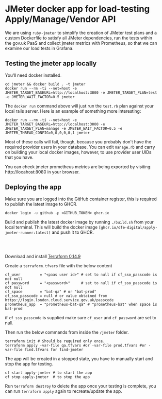 # JMeter docker app for load-testing Apply/Manage/Vendor API

We are using `ruby-jmeter` to simplify the creation of JMeter test plans and a custom Dockerfile to satisfy all JMeter dependencies, run the tests within the gov.uk PaaS and collect jmeter metrics with Prometheus, so that we can examine our load tests in Grafana.

## Testing the jmeter app locally

You'll need docker installed.

```
cd jmeter && docker build . -t jmeter
docker run --rm -ti --net=host -e JMETER_TARGET_BASEURL=http://localhost:3000 -e JMETER_TARGET_PLAN=test -e JMETER_WAIT_FACTOR=0.5 jmeter
```

The `docker run` command above will just run the `test.rb` plan against your local rails server. Here is an example of something more interesting:

```
docker run --rm -ti --net=host -e JMETER_TARGET_BASEURL=http://localhost:3000 -e JMETER_TARGET_PLAN=manage -e JMETER_WAIT_FACTOR=0.5 -e JMETER_THREAD_CONFIG=0,0,0,0,0,1 jmeter
```

Most of these calls will fail, though, because you probably don't have the required provider users in your database. You can edit `manage.rb` and carry on building your local docker images, however, to use provider user UIDs that you have.

You can check jmeter prometheus metrics are being exported by visiting http://locahost:8080 in your browser.

## Deploying the app

Make sure you are logged into the GitHub container register, this is required to publish the latest image to GHCR.

```
docker login -u github -p <GITHUB_TOKEN> ghcr.io
```

Build and publish the latest docker image by running `./build.sh` from your local terminal. This will build the docker image `[ghcr.io/dfe-digital/apply-jmeter-runner:latest]` and push it to GHCR.

<br/><br/>

Download and install [Terraform 0.14.9](https://releases.hashicorp.com/terraform/0.14.9)

Create a `terraform.tfvars` file with the below content
```
cf_user         = "<paas user id>" # set to null if cf_sso_passcode is not null
cf_password     = "<password>"     # set to null if cf_sso_passcode is not null
cf_space        = "bat-qa" # or "bat-prod"
cf_sso_passcode = null # or value obtained from https://login.london.cloud.service.gov.uk/passcode
prometheus_app  = "prometheus-bat-qa" # "prometheus-bat" when space is bat-prod
```

if `cf_sso_passcode` is supplied make sure `cf_user` and `cf_password` are set to null.

Then run the below commands from inside the `/jmeter` folder.

```
terraform init # Should be required only once.
terraform apply -var-file qa.tfvars #or -var-file prod.tfvars #or -var-file find.tfvars for find-jmeter
```

The app will be created in a stopped state, you have to manually start and stop the app for testing.

```
cf start apply-jmeter # to start the app
cf stop apply-jmeter  # to stop the app
```

Run `terraform destroy` to delete the app once your testing is complete, you can run `terraform apply` again to recreate/update the app.
